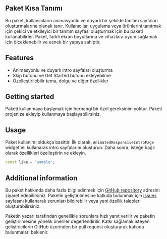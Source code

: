 <!--
This README describes the package. If you publish this package to pub.dev,
this README's contents appear on the landing page for your package.

For information about how to write a good package README, see the guide for
[writing package pages](https://dart.dev/guides/libraries/writing-package-pages).

For general information about developing packages, see the Dart guide for
[creating packages](https://dart.dev/guides/libraries/create-library-packages)
and the Flutter guide for
[developing packages and plugins](https://flutter.dev/developing-packages).
-->

## Paket Kısa Tanımı

Bu paket, kullanıcıların animasyonlu ve duyarlı bir şekilde tanıtım sayfaları oluşturmalarına olanak tanır. Kullanıcılar, uygulama veya ürünlerini tanıtmak için çekici ve etkileyici bir tanıtım sayfası oluşturmak için bu paketi kullanabilirler. Paket, farklı ekran boyutlarına ve cihazlara uyum sağlamak için ölçeklenebilir ve esnek bir yapıya sahiptir.

## Features

- Animasyonlu ve duyarlı intro sayfaları oluşturma
- Skip butonu ve Get Started butonu ekleyebilme
- Özelleştirilebilir tema, dolgu ve diğer özellikler

## Getting started

Paketi kullanmaya başlamak için herhangi bir özel gereksinim yoktur. Paketi projenize ekleyip kullanmaya başlayabilirsiniz.

## Usage

Paket kullanımı oldukça basittir. İlk olarak, `AnimatedResponsiveIntroPage` widget'ını kullanarak intro sayfalarını oluşturun. Daha sonra, isteğe bağlı olarak özellikleri özelleştirin ve ekleyin.

```dart
const like = 'sample';
```

## Additional information

Bu paket hakkında daha fazla bilgi edinmek için [GitHub repository](https://github.com/alibirkanbayram/animated_responsive_intro_page) adresini ziyaret edebilirsiniz. Paketin geliştirilmesine katkıda bulunmak için [issues](https://github.com/alibirkanbayram/animated_responsive_intro_page/issues) sayfasını kullanarak sorunları bildirebilir veya yeni özellik talepleri oluşturabilirsiniz.

Paketin yazarı tarafından genellikle sorunlara hızlı yanıt verilir ve paketin geliştirilmesine yönelik öneriler değerlendirilir. Katkı sağlamak isteyen geliştiricilerin GitHub üzerinden bir pull request oluşturarak katkıda bulunmaları beklenir.
